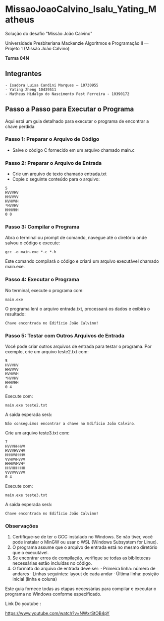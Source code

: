 # MissaoJoaoCalvino_Isalu_Yating_Matheus
Solução do desafio "Missão João Calvino"

Universidade Presbiteriana Mackenzie
Algoritmos e Programação II — Projeto 1 (Missão João Calvino)

**Turma 04N**

## Integrantes
    - Isadora Luisa Candini Marques — 10730955
    - Yating Zheng 10439511
    - Matheus Hidalgo do Nascimento Fest Ferreira - 10390172
    
## Passo a Passo para Executar o Programa
Aqui está um guia detalhado para executar o programa de encontrar a chave perdida:
### Passo 1: Preparar o Arquivo de Código
* Salve o código C fornecido em um arquivo chamado main.c
### Passo 2: Preparar o Arquivo de Entrada
* Crie um arquivo de texto chamado entrada.txt
* Copie o seguinte conteúdo para o arquivo:
```
5
HVVVHV
HHVVVV
HVHVVH
*HVVHV
HHHVHH
0 0
```
### Passo 3: Compilar o Programa
Abra o terminal ou prompt de comando, navegue até o diretório onde salvou o código e execute:
```
gcc -o main.exe *.c *.h
```
Este comando compilará o código e criará um arquivo executável chamado main.exe.
### Passo 4: Executar o Programa
No terminal, execute o programa com:
```
main.exe
```
O programa lerá o arquivo entrada.txt, processará os dados e exibirá o resultado:
```
Chave encontrada no Edifício João Calvino!
```
### Passo 5: Testar com Outros Arquivos de Entrada
Você pode criar outros arquivos de entrada para testar o programa. Por exemplo, crie um arquivo teste2.txt com:
```
5
HVVVHV
HHVVVV
HVHVVH
*HVVHV
HHHVHH
0 4
```
Execute com:
```
main.exe teste2.txt
```
A saída esperada será:
```
Não conseguimos encontrar a chave no Edifício João Calvino.
```
Crie um arquivo teste3.txt com:
```
7
HVVVHHHVV
HVVVHVVHV
HHHVVHHHV
VVHVVHVVV
HHHVVHVH*
HHVHHHHHH
VVVVVVVVV
0 4
```
Execute com:
```
main.exe teste3.txt
```
A saída esperada será:
```
Chave encontrada no Edifício João Calvino!
```
### Observações
1. Certifique-se de ter o GCC instalado no Windows. Se não tiver, você pode instalar o MinGW ou usar o WSL (Windows Subsystem for Linux).
2. O programa assume que o arquivo de entrada está no mesmo diretório que o executável.
3. Se encontrar erros de compilação, verifique se todas as bibliotecas necessárias estão incluídas no código.
4. O formato do arquivo de entrada deve ser:
   · Primeira linha: número de andares
   · Linhas seguintes: layout de cada andar
   · Última linha: posição inicial (linha e coluna)

Este guia fornece todas as etapas necessárias para compilar e executar o programa no Windows conforme especificado.



Link Do youtube :

https://www.youtube.com/watch?v=NWxrStOB4pY
